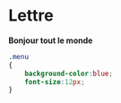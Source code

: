 # Lettre

**Bonjour tout le monde**

```css
.menu
{
    background-color:blue;
    font-size:12px;
}
```

